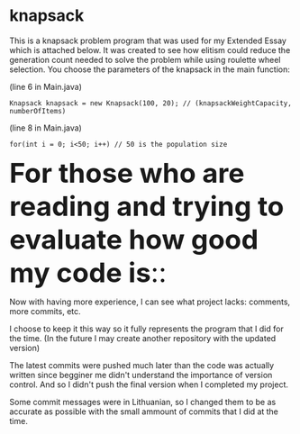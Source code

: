 # knapsack
This is a knapsack problem program that was used for my Extended Essay which is attached below. It was created to see how elitism could reduce the generation count needed to solve the problem while using roulette wheel selection.
You choose the parameters of the knapsack in the main function:

(line 6 in Main.java)
```
Knapsack knapsack = new Knapsack(100, 20); // (knapsackWeightCapacity, numberOfItems)
```

(line 8 in Main.java)
```
for(int i = 0; i<50; i++) // 50 is the population size
```

<font size="7">**For those who are reading and trying to evaluate how good my code is**::</font>

Now with having more experience, I can see what project lacks: comments, more commits, etc.

I choose to keep it this way so it fully represents the program that I did for the time. (In the future I may create another repository with the updated version)

The latest commits were pushed much later than the code was actually written since begginer me didn't understand the importance of version control. And so I didn't push the final version when I completed my project.

Some commit messages were in Lithuanian, so I changed them to be as accurate as possible with the small ammount of commits that I did at the time. 
